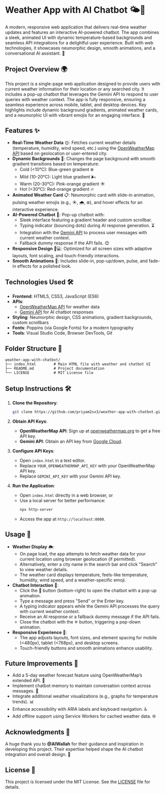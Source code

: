# Weather App with AI Chatbot 🌤️💬

A modern, responsive web application that delivers real-time weather updates and features an interactive AI-powered chatbot. The app combines a sleek, animated UI with dynamic temperature-based backgrounds and seamless API integrations for a delightful user experience. Built with web technologies, it showcases neumorphic design, smooth animations, and a conversational AI assistant. 🚀

## Project Overview 🌍

This project is a single-page web application designed to provide users with current weather information for their location or any searched city. It includes a pop-up chatbot that leverages the Gemini API to respond to user queries with weather context. The app is fully responsive, ensuring a seamless experience across mobile, tablet, and desktop devices. Key highlights include dynamic background gradients, animated weather cards, and a neumorphic UI with vibrant emojis for an engaging interface. 🎉

## Features ✨

- **Real-Time Weather Data** 🌞: Fetches current weather details (temperature, humidity, wind speed, etc.) using the [OpenWeatherMap API](https://openweathermap.org/api) based on geolocation or user-entered city.
- **Dynamic Backgrounds** 🌈: Changes the page background with smooth gradient transitions based on temperature:
  - Cold (<10°C): Blue-green gradient ❄️
  - Mild (10-20°C): Light blue gradient 🌬️
  - Warm (20-30°C): Pink-orange gradient ☀️
  - Hot (>30°C): Red-orange gradient 🔥
- **Animated Weather Card** 📋: Neumorphic card with slide-in animation, pulsing weather emojis (e.g., ☀️, 🌧️, ❄️), and hover effects for an interactive experience.
- **AI-Powered Chatbot** 🤖: Pop-up chatbot with:
  - Sleek interface featuring a gradient header and custom scrollbar.
  - Typing indicator (bouncing dots) during AI response generation. ⏳
  - Integration with the [Gemini API](https://cloud.google.com) to process user messages with current weather context.
  - Fallback dummy response if the API fails. 😊
- **Responsive Design** 📱💻: Optimized for all screen sizes with adaptive layouts, font scaling, and touch-friendly interactions.
- **Smooth Animations** 🎥: Includes slide-in, pop-up/down, pulse, and fade-in effects for a polished look.

## Technologies Used 🛠️

- **Frontend**: HTML5, CSS3, JavaScript (ES6)
- **APIs**:
  - [OpenWeatherMap API](https://openweathermap.org/api) for weather data
  - [Gemini API](https://cloud.google.com) for AI chatbot responses
- **Styling**: Neumorphic design, CSS animations, gradient backgrounds, custom scrollbars
- **Fonts**: Poppins (via Google Fonts) for a modern typography
- **Tools**: Visual Studio Code, Browser DevTools, Git

## Folder Structure 📂

```
weather-app-with-chatbot/
├── index.html        # Main HTML file with weather and chatbot UI
├── README.md         # Project documentation
└── LICENSE           # MIT License file
```

## Setup Instructions 🛠️

1. **Clone the Repository**:
   ```bash
   git clone https://github.com/priyam2xx3/weather-app-with-chatbot.git
   ```

2. **Obtain API Keys**:
   - **OpenWeatherMap API**: Sign up at [openweathermap.org](https://openweathermap.org/api) to get a free API key.
   - **Gemini API**: Obtain an API key from [Google Cloud](https://cloud.google.com).

3. **Configure API Keys**:
   - Open `index.html` in a text editor.
   - Replace `YOUR_OPENWEATHERMAP_API_KEY` with your OpenWeatherMap API key.
   - Replace `GEMINI_API_KEY` with your Gemini API key.

4. **Run the Application**:
   - Open `index.html` directly in a web browser, or
   - Use a local server for better performance:
     ```bash
     npx http-server
     ```
   - Access the app at `http://localhost:8080`.

## Usage 🚀

- **Weather Display** 🌦️:
  - On page load, the app attempts to fetch weather data for your current location using browser geolocation (if permitted).
  - Alternatively, enter a city name in the search bar and click "Search" to view weather details.
  - The weather card displays temperature, feels-like temperature, humidity, wind speed, and a weather-specific emoji.
- **Chatbot Interaction** 💬:
  - Click the 💬 button (bottom-right) to open the chatbot with a pop-up animation.
  - Type a message and press "Send" or the Enter key.
  - A typing indicator appears while the Gemini API processes the query with current weather context.
  - Receive an AI response or a fallback dummy message if the API fails.
  - Close the chatbot with the ✕ button, triggering a pop-down animation.
- **Responsive Experience** 📱:
  - The app adjusts layouts, font sizes, and element spacing for mobile (<480px), tablet (<768px), and desktop screens.
  - Touch-friendly buttons and smooth animations enhance usability.

## Future Improvements 🔮

- Add a 5-day weather forecast feature using OpenWeatherMap’s extended API. 📅
- Implement chatbot memory to maintain conversation context across messages. 🧠
- Integrate additional weather visualizations (e.g., graphs for temperature trends). 📊
- Enhance accessibility with ARIA labels and keyboard navigation. ♿
- Add offline support using Service Workers for cached weather data. 🌐

## Acknowledgments 🙏

A huge thank you to **@AIWallah** for their guidance and inspiration in developing this project. Their expertise helped shape the AI chatbot integration and overall design. 🙌

## License 📜

This project is licensed under the MIT License. See the [LICENSE](LICENSE) file for details.
